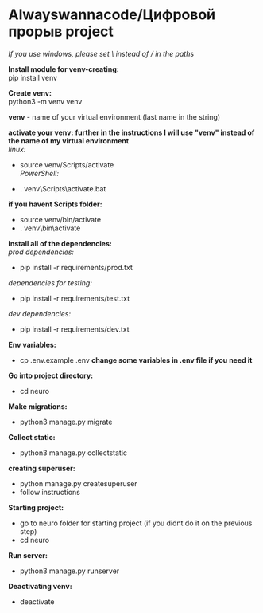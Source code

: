 # Alwayswannacode/Цифровой прорыв project

*If you use windows, please set \ instead of / in the paths*

**Install module for venv-creating:**\
pip install venv

**Create venv:**\
python3 -m venv venv

**venv** - name of your virtual environment (last name in the string)

**activate your venv:**
**further in the instructions I will use "venv" instead of the name of my virtual environment**\
_linux:_

- source venv/Scripts/activate\
_PowerShell:_

- . venv\Scripts\activate.bat

**if you havent Scripts folder:**

- source venv/bin/activate
- . venv\bin\activate

**install all of the dependencies:**\
_prod dependencies:_

- pip install -r requirements/prod.txt

_dependencies for testing:_

- pip install -r requirements/test.txt

_dev dependencies:_

- pip install -r requirements/dev.txt

**Env variables:**

- cp .env.example .env
**change some variables in .env file if you need it**

**Go into project directory:**

- cd neuro

**Make migrations:**

- python3 manage.py migrate

**Collect static:**

- python3 manage.py collectstatic

**creating superuser:**

- python manage.py createsuperuser
- follow instructions

**Starting project:**

- go to neuro folder for starting project (if you didnt do it on the previous step)
- cd neuro

**Run server:**

- python3 manage.py runserver

**Deactivating venv:**

- deactivate